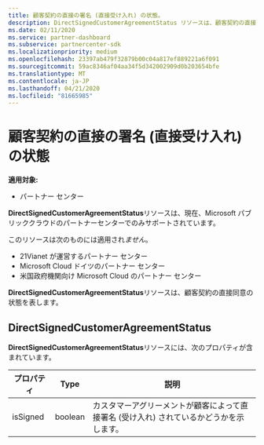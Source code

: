 ```yaml
---
title: 顧客契約の直接の署名 (直接受け入れ) の状態。
description: DirectSignedCustomerAgreementStatus リソースは、顧客契約の直接の署名 (直接受け入れ) の状態を表します。
ms.date: 02/11/2020
ms.service: partner-dashboard
ms.subservice: partnercenter-sdk
ms.localizationpriority: medium
ms.openlocfilehash: 23397ab479f32879b00c04a817ef889221a6f091
ms.sourcegitcommit: 59ac8346af04aa34f5d342002909d0b203654bfe
ms.translationtype: MT
ms.contentlocale: ja-JP
ms.lasthandoff: 04/21/2020
ms.locfileid: "81665985"
---
```

# <a name="direct-signing-direct-acceptance-status-of-a-customer-agreement"></a>顧客契約の直接の署名 (直接受け入れ) の状態

**適用対象:**

- パートナー センター

**DirectSignedCustomerAgreementStatus**リソースは、現在、Microsoft パブリッククラウドのパートナーセンターでのみサポートされています。

このリソースは次のものには適用され*ません*。

- 21Vianet が運営するパートナー センター
- Microsoft Cloud ドイツのパートナー センター
- 米国政府機関向け Microsoft Cloud のパートナー センター

**DirectSignedCustomerAgreementStatus**リソースは、顧客契約の直接同意の状態を表します。

## <a name="directsignedcustomeragreementstatus"></a>DirectSignedCustomerAgreementStatus

**DirectSignedCustomerAgreementStatus**リソースには、次のプロパティが含まれています。

| プロパティ       | Type   | 説明                                                                                               |
|----------------|--------|-----------------------------------------------------------------------------------------------------------|
| isSigned | boolean | カスタマーアグリーメントが顧客によって直接署名 (受け入れ) されているかどうかを示します。 |
